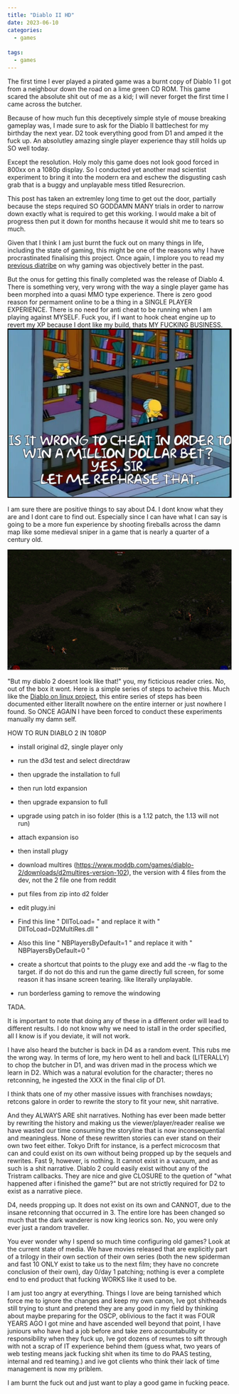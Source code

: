 ```yaml
---
title: "Diablo II HD"
date: 2023-06-10
categories:
  - games
  
tags:
  - games
---
```

The first time I ever played a pirated game was a burnt copy of Diablo 1 I got from a neighbour down the road on a lime green CD ROM. This game scared the absolute shit out of me as a kid; I will never forget the first time I came across the butcher. 

Because of how much fun this deceptively simple style of mouse breaking gameplay was, I made sure to ask for the Diablo II battlechest for my birthday the next year. D2 took everything good from D1 and amped it the fuck up. An absolutley amazing single player experience thay still holds up SO well today.

Except the resolution. Holy moly this game does not look good forced in 800xx on a 1080p display. So I conducted yet another mad scientist experiment to bring it into the modern era and eschew the disgusting cash grab that is a buggy and unplayable mess titled Resurecrion.

This post has taken an extremley long time to get out the door, partially because the steps required SO GODDAMN MANY trials in order to narrow down exactly what is required to get this working. I would make a bit of progress then put it down for months hecause it would shit me to tears so much.

Given that I think I am just burnt the fuck out on many things in life, including the state of gaming, this might be one of the reasons why I have procrastinated finalising this  project. Once again, I implore you to read my [previous diatribe](https://onecloudemoji.github.io/games/2004-gaming/) on why gaming was objectively better in the past. 

But the onus for getting this finally completed was the release of Diablo 4. There is something very, very wrong with the way a single player game has been morphed into a quasi MMO type experience. There is zero good reason for permament online to be a thing in a SINGLE PLAYER EXPERIENCE. There is no need for anti cheat to be running when I am playing against MYSELF. Fuck you, if I want to hook cheat engine up to revert my XP because I dont like my build, thats MY FUCKING BUSINESS.
![cheat](/assets/images/d2/cheat.png)


I am sure there are positive things to say about D4. I dont know what they are and I dont care to find out. Especially since I can have what I can say is going to be a more fun experience by shooting fireballs across the damn map like some medieval sniper in a game that is nearly a quarter of a century old.

![fireball](/assets/images/d2/fireball.png)

"But my diablo 2 doesnt look like that!" you, my ficticious reader cries. No, out of the box it wont. Here is a simple series of steps to acheive this. Much like the [Diablo on linux project](https://onecloudemoji.github.io/projects/games/diablo-on-linux/), this entire series of steps has been documented either literallt nowhere on the entire interner or just nowhere I found. So ONCE AGAIN I have been forced to conduct these experiments manually my damn self.

HOW TO RUN DIABLO 2 IN 1080P

* install original d2, single player only

* run the d3d  test and select directdraw

* then upgrade the installation to full

* then run lotd expansion

* then upgrade expansion to full

* upgrade using patch in iso folder (this is  a 1.12 patch, the 1.13  will not run)

* attach expansion iso

* then install plugy 

* download multires  (https://www.moddb.com/games/diablo-2/downloads/d2multires-version-102),  the  version  with 4  files from the  dev, not  the 2 file  one from reddit

* put files from zip into d2 folder

* edit plugy.ini
* Find this line " DllToLoad= " and replace it with " DllToLoad=D2MultiRes.dll "
* Also this line " NBPlayersByDefault=1 " and replace it with " NBPlayersByDefault=0 "

* create a shortcut that points to the plugy exe and add the -w flag to the target. if do not do this and run the game directly full screen, for some reason it has insane screen tearing. like literally unplayable.

* run borderless gaming to remove the windowing 

TADA.

It is important to note that doing any of these in a different order will lead to different results. I do not know why we need to istall in the order specified, all I know is if you deviate, it will not work.

I have also heard the butcher is back in D4 as a random event. This rubs me the wrong way. In terms of lore, my hero went to hell and back (LITERALLY) to chop the butcher in D1, and was driven mad in the process which we learn in D2. Which was a natural evolution for the character; theres no retconning, he ingested the XXX in the final clip of D1. 

I think thats one of my other massive issues with franchises nowdays; retcons galore in order to rewrite the story to fit your new, shit narrative.

And they ALWAYS ARE shit narratives. Nothing has ever been made better by rewriting the history and making us the viewer/player/reader realise we have wasted our time consuming the storyline that is now inconsequential and meaningless. None of these rewritten stories can ever stand on their own two feet either. Tokyo Drift for instance, is a perfect microcosm that can and could exist on its own without being propped up by the sequels and rewrites. Fast 9, however, is nothing. It cannot exist in a vacuum, and as such is a shit narrative. Diablo 2 could easily exist without any of the Tristram callbacks. They are nice and give CLOSURE to the quetion of "what happened after i finished the game?" but are not strictly required for D2 to exist as a narrative piece.

D4, needs propping up. It does not exist on its own and CANNOT, due to the insane retconning that occurred in 3. The entire lore has been changed so much that the dark wanderer is now king leorics son. No, you were only ever just a random traveller.

You ever wonder why I spend so much time configuring old games? Look at the current state of media. We have movies released that are explicitly part of a trilogy in their own section of their own series (both the new spiderman and fast 10 ONLY exist to take us to the next film; they have no concrete conclusion of their own), day 0/day 1 patching; nothing is ever a complete end to end product that fucking WORKS like it used to be. 

I am just too angry at everything. Things I love are being tarnished which force me to ignore the changes and keep my own canon, Ive got shitheads still trying to stunt and pretend they are any good in my field by thinking about maybe preparing for the OSCP, oblivious to the fact it was FOUR YEARS AGO I got mine and have ascended well beyond that point, I have juniours who have had a job before and take zero accountabulity or responsibility when they fuck up, Ive got dozens of resumes
to sift through with not a scrap of IT experience behind them (guess what, two years of web testing means jack fucking shit when its time to do PAAS testing, internal and red teaming.) and ive got clients who think their lack of time management is now my
priblem.

I am burnt the fuck out and just want to play a good game in fucking peace.
